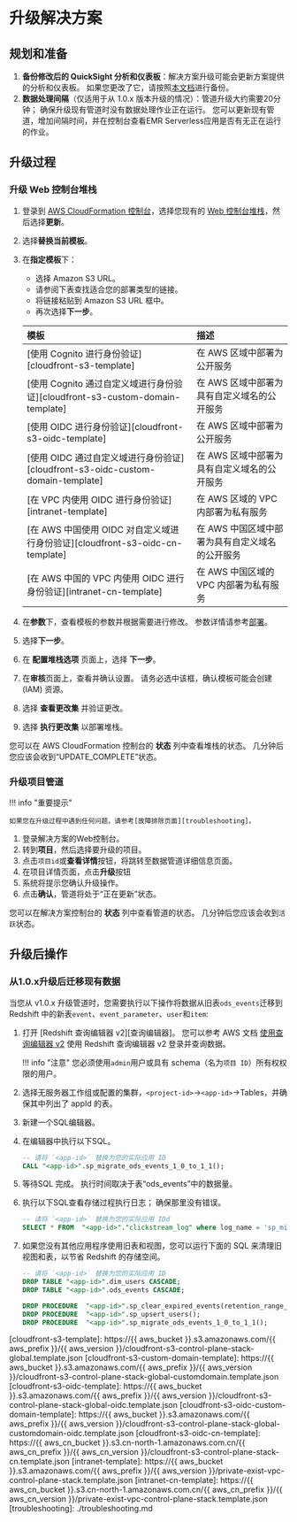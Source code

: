 # 升级解决方案

## 规划和准备

1. **备份修改后的 QuickSight 分析和仪表板**：解决方案升级可能会更新方案提供的分析和仪表板。 如果您更改了它，请按照[本文档][quicksight-assets-export]进行备份。
2. **数据处理间隔**（仅适用于从 1.0.x 版本升级的情况）：管道升级大约需要20分钟； 确保升级现有管道时没有数据处理作业正在运行。 您可以更新现有管道，增加间隔时间，并在控制台查看EMR Serverless应用是否有无正在运行的作业。

## 升级过程

### 升级 Web 控制台堆栈

1. 登录到 [AWS CloudFormation 控制台][cloudformation]，选择您现有的 [Web 控制台堆栈][console-stack]，然后选择**更新**。
2. 选择**替换当前模板**。
3. 在**指定模板**下：
     - 选择 Amazon S3 URL。
     - 请参阅下表查找适合您的部署类型的链接。
     - 将链接粘贴到 Amazon S3 URL 框中。
     - 再次选择**下一步**。

    | 模板      | 描述                          |
    | :---------- | :----------------------------------- |
    | [使用 Cognito 进行身份验证][cloudfront-s3-template]     | 在 AWS 区域中部署为公开服务  |
    | [使用 Cognito 通过自定义域进行身份验证][cloudfront-s3-custom-domain-template]     | 在 AWS 区域中部署为具有自定义域名的公开服务  |
    | [使用 OIDC 进行身份验证][cloudfront-s3-oidc-template]   | 在 AWS 区域中部署为公开服务 |
    | [使用 OIDC 通过自定义域进行身份验证][cloudfront-s3-oidc-custom-domain-template]    | 在 AWS 区域中部署为具有自定义域名的公开服务  |
    | [在 VPC 内使用 OIDC 进行身份验证][intranet-template]   | 在 AWS 区域的 VPC 内部署为私有服务  |
    | [在 AWS 中国使用 OIDC 对自定义域进行身份验证][cloudfront-s3-oidc-cn-template]    | 在 AWS 中国区域中部署为具有自定义域名的公开服务 |
    | [在 AWS 中国的 VPC 内使用 OIDC 进行身份验证][intranet-cn-template]   | 在 AWS 中国区域的 VPC 内部署为私有服务  |

4. 在**参数**下，查看模板的参数并根据需要进行修改。 参数详情请参考[部署][console-stack]。
5. 选择**下一步**。
6. 在 **配置堆栈选项** 页面上，选择 **下一步**。
7. 在**审核**页面上，查看并确认设置。 请务必选中该框，确认模板可能会创建 (IAM) 资源。
8. 选择 **查看更改集** 并验证更改。
9. 选择 **执行更改集** 以部署堆栈。

您可以在 AWS CloudFormation 控制台的 **状态** 列中查看堆栈的状态。 几分钟后您应该会收到“UPDATE_COMPLETE”状态。

### 升级项目管道

!!! info "重要提示"

    如果您在升级过程中遇到任何问题，请参考[故障排除页面][troubleshooting]。

1. 登录解决方案的Web控制台。
2. 转到**项目**，然后选择要升级的项目。
3. 点击`项目id`或**查看详情**按钮，将跳转至数据管道详细信息页面。
4. 在项目详情页面，点击**升级**按钮
5. 系统将提示您确认升级操作。
6. 点击**确认**，管道将处于“正在更新”状态。

您可以在解决方案控制台的 **状态** 列中查看管道的状态。 几分钟后您应该会收到`活跃`状态。

## 升级后操作

### 从1.0.x升级后迁移现有数据

当您从 v1.0.x 升级管道时，您需要执行以下操作将数据从旧表`ods_events`迁移到 Redshift 中的新表`event`、`event_parameter`、`user`和`item`:

1. 打开 [Redshift 查询编辑器 v2][查询编辑器]。 您可以参考 AWS 文档 [使用查询编辑器 v2][working-with-query-editor] 使用 Redshift 查询编辑器 v2 登录并查询数据。

    !!! info "注意"
        您必须使用`admin`用户或具有 schema（名为`项目 ID`）所有权权限的用户。

2. 选择无服务器工作组或配置的集群，`<project-id>`->`<app-id>`->Tables，并确保其中列出了 appId 的表。

3. 新建一个SQL编辑器。

4. 在编辑器中执行以下SQL。

     ```sql
     -- 请将 `<app-id>` 替换为您的实际应用 ID
     CALL "<app-id>".sp_migrate_ods_events_1_0_to_1_1();
     ```

5. 等待SQL 完成。 执行时间取决于表“ods_events”中的数据量。

6. 执行以下SQL查看存储过程执行日志； 确保那里没有错误。

    ```sql 
    -- 请将 `<app-id>` 替换为您的实际应用 IDd
    SELECT * FROM  "<app-id>"."clickstream_log" where log_name = 'sp_migrate_ods_events' order by log_date desc;
    ```     

7. 如果您没有其他应用程序使用旧表和视图，您可以运行下面的 SQL 来清理旧视图和表，以节省 Redshift 的存储空间。

    ```sql
    -- 请将 `<app-id>` 替换为您的实际应用 ID
    DROP TABLE "<app-id>".dim_users CASCADE;
    DROP TABLE "<app-id>".ods_events CASCADE;

    DROP PROCEDURE  "<app-id>".sp_clear_expired_events(retention_range_days integer);
    DROP PROCEDURE  "<app-id>".sp_upsert_users();
    DROP PROCEDURE  "<app-id>".sp_migrate_ods_events_1_0_to_1_1();
    ```

[quicksight-assets-export]: https://docs.aws.amazon.com/quicksight/latest/developerguide/assetbundle-export.html
[cloudformation]: https://console.aws.amazon.com/cloudfromation/
[console-stack]: ./deployment/index.md
[query-editor]: https://aws.amazon.com/redshift/query-editor-v2/
[working-with-query-editor]: https://docs.aws.amazon.com/redshift/latest/mgmt/query-editor-v2-using.html
[cloudfront-s3-template]: https://{{ aws_bucket }}.s3.amazonaws.com/{{ aws_prefix }}/{{ aws_version }}/cloudfront-s3-control-plane-stack-global.template.json
[cloudfront-s3-custom-domain-template]: https://{{ aws_bucket }}.s3.amazonaws.com/{{ aws_prefix }}/{{ aws_version }}/cloudfront-s3-control-plane-stack-global-customdomain.template.json
[cloudfront-s3-oidc-template]: https://{{ aws_bucket }}.s3.amazonaws.com/{{ aws_prefix }}/{{ aws_version }}/cloudfront-s3-control-plane-stack-global-oidc.template.json
[cloudfront-s3-oidc-custom-domain-template]: https://{{ aws_bucket }}.s3.amazonaws.com/{{ aws_prefix }}/{{ aws_version }}/cloudfront-s3-control-plane-stack-global-customdomain-oidc.template.json
[cloudfront-s3-oidc-cn-template]: https://{{ aws_cn_bucket }}.s3.cn-north-1.amazonaws.com.cn/{{ aws_cn_prefix }}/{{ aws_cn_version }}/cloudfront-s3-control-plane-stack-cn.template.json
[intranet-template]: https://{{ aws_bucket }}.s3.amazonaws.com/{{ aws_prefix }}/{{ aws_version }}/private-exist-vpc-control-plane-stack.template.json
[intranet-cn-template]: https://{{ aws_cn_bucket }}.s3.cn-north-1.amazonaws.com.cn/{{ aws_cn_prefix }}/{{ aws_cn_version }}/private-exist-vpc-control-plane-stack.template.json
[troubleshooting]: ./troubleshooting.md
